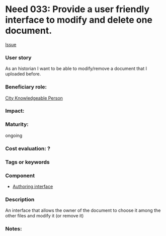   
# Need 033: Provide a user friendly interface to modify and delete one document.

[Issue](https://github.com/MEPP-team/RICT/issues/46)

### User story

As an historian I want to be able to modify/remove a document that I uploaded before.

### Beneficiary role: 
[City Knowledgeable Person](https://github.com/MEPP-team/RICT/blob/master/Doc/Devel/Needs/Roles.md#city-knowledgeable-person)

### Impact: 


### Maturity: 
ongoing

### Cost evaluation: ?

### Tags or keywords

### Component
 * [Authoring interface](Definitions.md#authoring-interface)

### Description
An interface that allows the owner of the document to choose it among the other files and modify it (or remove it)
 
### Notes:

